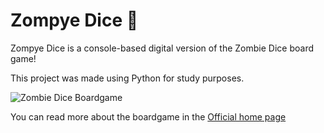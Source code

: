 # Zompye Dice 🎲
Zompye Dice is a console-based digital version of the Zombie Dice board game!

This project was made using Python for study purposes.

![Zombie Dice Boardgame](http://www.sjgames.com/dice/zombiedice/img/components.jpg)

You can read more about the boardgame in the [Official home page](http://www.sjgames.com/dice/zombiedice/)

